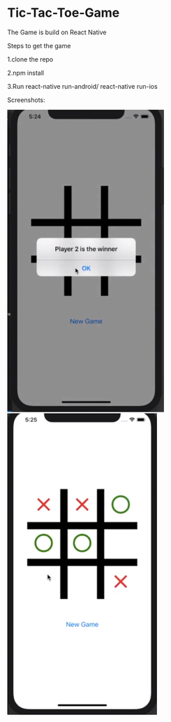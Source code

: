 # Tic-Tac-Toe-Game

The Game is build on React Native

Steps to get the game

1.clone the repo

2.npm install

3.Run react-native run-android/ react-native run-ios

Screenshots:

![alt text](https://github.com/IshantL/Tic-Tac-Toe-Game/blob/master/android/app/screenshots/tictac.png)
![alt text](https://github.com/IshantL/Tic-Tac-Toe-Game/blob/master/android/app/screenshots/tictac1.png)



